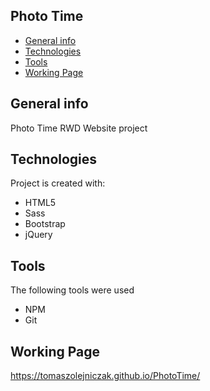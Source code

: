 ## Photo Time
* [General info](#general-info)
* [Technologies](#technologies)
* [Tools](#tools)
* [Working Page](#working-page)

## General info
Photo Time
RWD Website project

## Technologies
Project is created with:
* HTML5
* Sass
* Bootstrap
* jQuery


## Tools
The following tools were used
* NPM
* Git

## Working Page
https://tomaszolejniczak.github.io/PhotoTime/
